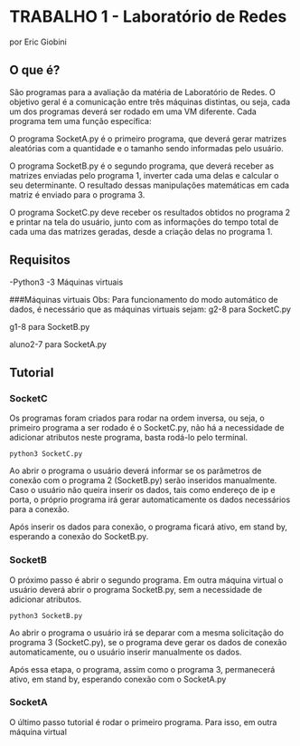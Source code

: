 # TRABALHO 1  - Laboratório de Redes
por Eric Giobini

## O que é?

São programas para a avaliação da matéria de Laboratório de Redes. 
O objetivo geral é a comunicação entre três máquinas distintas, ou seja, cada um dos programas deverá ser rodado em uma VM diferente.
Cada programa tem uma função específica: 

O programa SocketA.py é o primeiro programa, que deverá gerar matrizes aleatórias com a quantidade e o tamanho sendo informadas pelo usuário.

O programa SocketB.py é o segundo programa, que deverá receber as matrizes enviadas pelo programa 1, inverter cada uma delas e calcular o seu determinante. O resultado dessas manipulações matemáticas em cada matriz é enviado para o programa 3.

O programa SocketC.py deve receber os resultados obtidos no programa 2 e printar na tela do usuário, junto com as informações do tempo total de cada uma das matrizes geradas, desde a criação delas no programa 1.

## Requisitos

-Python3
-3 Máquinas virtuais

###Máquinas virtuais
Obs: Para funcionamento do modo automático de dados, é necessário que as máquinas virtuais sejam:
g2-8 para SocketC.py

g1-8 para SocketB.py

aluno2-7 para SocketA.py
 

## Tutorial
### SocketC


Os programas foram criados para rodar na ordem inversa, ou seja, o primeiro programa a ser rodado é o SocketC.py, não há a necessidade de adicionar atributos neste programa, basta rodá-lo pelo terminal.
~~~
python3 SocketC.py 
~~~
Ao abrir o programa o usuário deverá informar se os parâmetros de conexão com o programa 2 (SocketB.py) serão inseridos manualmente. Caso o usuário não queira inserir os dados, tais como endereço de ip e porta, o próprio programa irá gerar automaticamente os dados necessários para a conexão. 

Após inserir os dados para conexão, o programa ficará ativo, em stand by, esperando a conexão do SocketB.py. 
### SocketB
O próximo passo é abrir o segundo programa.
Em outra máquina virtual o usuário deverá abrir o programa SocketB.py, sem a necessidade de adicionar atributos.
~~~
python3 SocketB.py 
~~~ 
Ao abrir o programa o usuário irá se deparar com a mesma solicitação do programa 3 (SocketC.py), se o programa deve gerar os dados de conexão automaticamente, ou o usuário inserir manualmente os dados. 

Após essa etapa, o programa, assim como o programa 3, permanecerá ativo, em stand by, esperando conexão com o SocketA.py
### SocketA
O último passo tutorial é rodar o primeiro programa. Para isso, em outra máquina virtual 







